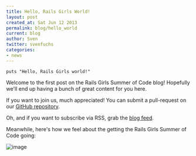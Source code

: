 ```yaml
---
title: Hello, Rails Girls World!
layout: post
created_at: Sat Jun 12 2013
permalink: blog/hello_world
current: blog
author: Sven
twitter: svenfuchs
categories:
- news
---
```


    puts "Hello, Rails Girls world!"

Welcome to the first post on the Rails Girls Summer of Code blog!
Hopefully we'll end up having a bunch of great content for you here.

If you want to join us, much appreciated! You can submit a pull-request
on our [GitHub repository](https://github.com/RailsGirlsBerlin/summer-of-code).

Oh, and if you want to subscribe via RSS, grab the [blog feed](/blog.xml).

Meanwhile, here's how we feel about the getting the Rails Girls Summer of Code
going:

![image](https://f.cloud.github.com/assets/2208/648568/b9513848-d42f-11e2-8d82-9b4ced34529f.gif)


